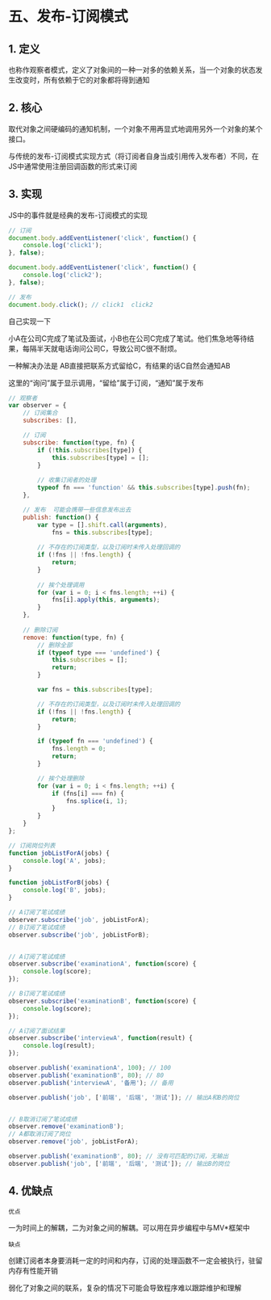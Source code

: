 # 五、发布-订阅模式

## 1. 定义

也称作观察者模式，定义了对象间的一种一对多的依赖关系，当一个对象的状态发 生改变时，所有依赖于它的对象都将得到通知

## 2. 核心

取代对象之间硬编码的通知机制，一个对象不用再显式地调用另外一个对象的某个接口。

与传统的发布-订阅模式实现方式（将订阅者自身当成引用传入发布者）不同，在JS中通常使用注册回调函数的形式来订阅

## 3. 实现

JS中的事件就是经典的发布-订阅模式的实现

```javascript
// 订阅
document.body.addEventListener('click', function() {
    console.log('click1');
}, false);

document.body.addEventListener('click', function() {
    console.log('click2');
}, false);

// 发布
document.body.click(); // click1  click2
```

自己实现一下

小A在公司C完成了笔试及面试，小B也在公司C完成了笔试。他们焦急地等待结果，每隔半天就电话询问公司C，导致公司C很不耐烦。

一种解决办法是 AB直接把联系方式留给C，有结果的话C自然会通知AB

这里的“询问”属于显示调用，“留给”属于订阅，“通知”属于发布

```javascript
// 观察者
var observer = {
    // 订阅集合
    subscribes: [],

    // 订阅
    subscribe: function(type, fn) {
        if (!this.subscribes[type]) {
            this.subscribes[type] = [];
        }
        
        // 收集订阅者的处理
        typeof fn === 'function' && this.subscribes[type].push(fn);
    },

    // 发布  可能会携带一些信息发布出去
    publish: function() {
        var type = [].shift.call(arguments),
            fns = this.subscribes[type];
        
        // 不存在的订阅类型，以及订阅时未传入处理回调的
        if (!fns || !fns.length) {
            return;
        }
        
        // 挨个处理调用
        for (var i = 0; i < fns.length; ++i) {
            fns[i].apply(this, arguments);
        }
    },
    
    // 删除订阅
    remove: function(type, fn) {
        // 删除全部
        if (typeof type === 'undefined') {
            this.subscribes = [];
            return;
        }

        var fns = this.subscribes[type];

        // 不存在的订阅类型，以及订阅时未传入处理回调的
        if (!fns || !fns.length) {
            return;
        }

        if (typeof fn === 'undefined') {
            fns.length = 0;
            return;
        }

        // 挨个处理删除
        for (var i = 0; i < fns.length; ++i) {
            if (fns[i] === fn) {
                fns.splice(i, 1);
            }
        }
    }
};

// 订阅岗位列表
function jobListForA(jobs) {
    console.log('A', jobs);
}

function jobListForB(jobs) {
    console.log('B', jobs);
}

// A订阅了笔试成绩
observer.subscribe('job', jobListForA);
// B订阅了笔试成绩
observer.subscribe('job', jobListForB);


// A订阅了笔试成绩
observer.subscribe('examinationA', function(score) {
    console.log(score);
});

// B订阅了笔试成绩
observer.subscribe('examinationB', function(score) {
    console.log(score);
});

// A订阅了面试结果
observer.subscribe('interviewA', function(result) {
    console.log(result);
});

observer.publish('examinationA', 100); // 100
observer.publish('examinationB', 80); // 80
observer.publish('interviewA', '备用'); // 备用

observer.publish('job', ['前端', '后端', '测试']); // 输出A和B的岗位


// B取消订阅了笔试成绩
observer.remove('examinationB');
// A都取消订阅了岗位
observer.remove('job', jobListForA);

observer.publish('examinationB', 80); // 没有可匹配的订阅，无输出
observer.publish('job', ['前端', '后端', '测试']); // 输出B的岗位
```

## 4. 优缺点

`优点`

一为时间上的解耦，二为对象之间的解耦。可以用在异步编程中与MV*框架中

`缺点`

创建订阅者本身要消耗一定的时间和内存，订阅的处理函数不一定会被执行，驻留内存有性能开销

弱化了对象之间的联系，复杂的情况下可能会导致程序难以跟踪维护和理解
